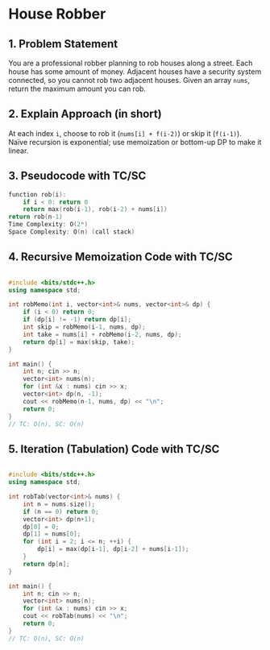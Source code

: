 # House Robber

## 1. Problem Statement
You are a professional robber planning to rob houses along a street. Each house has some amount of money. Adjacent houses have a security system connected, so you cannot rob two adjacent houses. Given an array `nums`, return the maximum amount you can rob.

## 2. Explain Approach (in short)
At each index `i`, choose to rob it (`nums[i] + f(i-2)`) or skip it (`f(i-1)`). Naïve recursion is exponential; use memoization or bottom-up DP to make it linear.

## 3. Pseudocode with TC/SC
```cpp
function rob(i):
    if i < 0: return 0
    return max(rob(i-1), rob(i-2) + nums[i])
return rob(n-1)
Time Complexity: O(2ⁿ)
Space Complexity: O(n) (call stack)
```
## 4. Recursive Memoization Code with TC/SC
```cpp

#include <bits/stdc++.h>
using namespace std;

int robMemo(int i, vector<int>& nums, vector<int>& dp) {
    if (i < 0) return 0;
    if (dp[i] != -1) return dp[i];
    int skip = robMemo(i-1, nums, dp);
    int take = nums[i] + robMemo(i-2, nums, dp);
    return dp[i] = max(skip, take);
}

int main() {
    int n; cin >> n;
    vector<int> nums(n);
    for (int &x : nums) cin >> x;
    vector<int> dp(n, -1);
    cout << robMemo(n-1, nums, dp) << "\n";
    return 0;
}
// TC: O(n), SC: O(n)
```
## 5. Iteration (Tabulation) Code with TC/SC
```cpp

#include <bits/stdc++.h>
using namespace std;

int robTab(vector<int>& nums) {
    int n = nums.size();
    if (n == 0) return 0;
    vector<int> dp(n+1);
    dp[0] = 0; 
    dp[1] = nums[0];
    for (int i = 2; i <= n; ++i) {
        dp[i] = max(dp[i-1], dp[i-2] + nums[i-1]);
    }
    return dp[n];
}

int main() {
    int n; cin >> n;
    vector<int> nums(n);
    for (int &x : nums) cin >> x;
    cout << robTab(nums) << "\n";
    return 0;
}
// TC: O(n), SC: O(n)
```